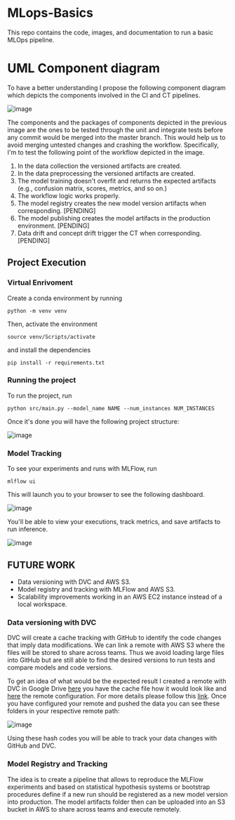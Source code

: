 # MLops-Basics
This repo contains the code, images, and documentation to run a basic MLOps pipeline.

# UML Component diagram
To have a better understanding I propose the following component diagram which depicts the components involved in the CI and CT pipelines.

![image](https://github.com/DavidSolan0/mlops-repository/assets/80591909/79a45949-b41e-4fe8-9f1e-9dcb5864178a)

The components and the packages of components depicted in the previous image are the ones to be tested through the unit and integrate tests before any commit would be merged into the master branch. This would help us to avoid merging untested changes and crashing the workflow. Specifically, I'm to test the following point of the workflow depicted in the image.

1. In the data collection the versioned artifacts are created.
2. In the data preprocessing the versioned artifacts are created.
3. The model training doesn't overfit and returns the expected artifacts (e.g., confusion matrix, scores, metrics, and so on.)
4. The workflow logic works properly.
5. The model registry creates the new model version artifacts when corresponding. [PENDING]
6. The model publishing creates the model artifacts in the production environment. [PENDING]
7. Data drift and concept drift trigger the CT when corresponding. [PENDING]

## Project Execution
### Virtual Enrivoment
Create a conda environment by running
```
python -m venv venv
```
Then, activate the environment
```
source venv/Scripts/activate
```
and install the dependencies
```
pip install -r requirements.txt
```
### Running the project

To run the project, run
```
python src/main.py --model_name NAME --num_instances NUM_INSTANCES
```
Once it's done you will have the following project structure:

![image](https://github.com/DavidSolan0/basics_mlops/assets/80591909/a7716f2b-2990-45b6-8011-96ac421e9658)

### Model Tracking
To see your experiments and runs with MLFlow, run 
```
mlflow ui
```

This will launch you to your browser to see the following dashboard.

![image](https://github.com/DavidSolan0/basics_mlops/assets/80591909/69cba549-d97a-44a1-89e6-43b1d7fb1c60)

You'll be able to view your executions, track metrics, and save artifacts to run inference. 

![image](https://github.com/DavidSolan0/basics_mlops/assets/80591909/75cae4ec-a66c-4a94-9e9b-fed9b4c5e24a)

## FUTURE WORK

* Data versioning with DVC and AWS S3. 
* Model registry and tracking with MLFlow and AWS S3.
* Scalability improvements working in an AWS EC2 instance instead of a local workspace.

### Data versioning with DVC

DVC will create a cache tracking with GitHub to identify the code changes that imply data modifications. We can link a remote with AWS S3 where the files will be stored to share across teams. Thus we avoid loading large files into GitHub but are still able to find the desired versions to run tests and compare models and code versions.

To get an idea of what would be the expected result I created a remote with DVC in Google Drive [here](https://github.com/DavidSolan0/basics_mlops/blob/mlops-project-requirement/data.dvc) you have the cache file how it would look like and [here](https://github.com/DavidSolan0/basics_mlops/blob/mlops-project-requirement/.dvc/config) the remote configuration. For more details please follow this [link](https://dvc.org/doc/start/data-management/data-versioning?tab=Windows-Cmd-). Once you have configured your remote and pushed the data you can see these folders in your respective remote path:

![image](https://github.com/DavidSolan0/basics_mlops/assets/80591909/5961dfac-73ae-4067-ba6f-cb5d1859fce4)

Using these hash codes you will be able to track your data changes with GitHub and DVC.

### Model Registry and Tracking

The idea is to create a pipeline that allows to reproduce the MLFlow experiments and based on statistical hypothesis systems or bootstrap procedures define if a new run should be registered as a new model version into production. The model artifacts folder then can be uploaded into an S3 bucket in AWS to share across teams and execute remotely. 

